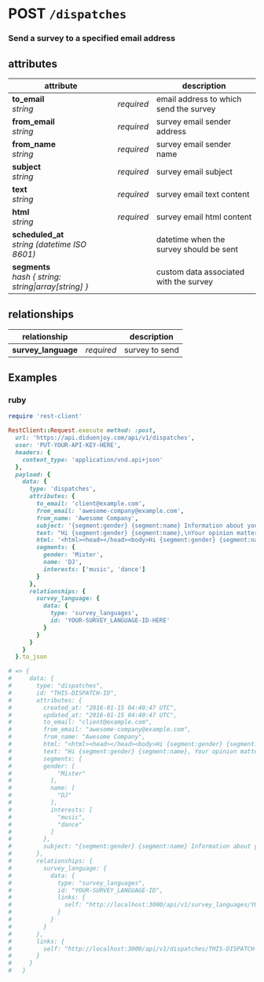 # POST `/dispatches`

### Send a survey to a specified email address

## attributes

attribute          |     | description
------------- | --- | -------------
__to_email__<br>_string_  | _required_ | email address to which send the survey
__from_email__<br>_string_  | _required_ | survey email sender address
__from_name__<br>_string_  | _required_ |  survey email sender name
__subject__<br>_string_  | _required_ | survey email subject
__text__<br>_string_  | _required_ | survey email text content
__html__<br>_string_  | _required_ | survey email html content
__scheduled_at__<br>_string (datetime ISO 8601)_  |  | datetime when the survey should be sent
__segments__<br>_hash { string: string\|array[string] }_ | | custom data associated with the survey

## relationships

relationship          |     | description
------------------------------ | ---------- | -------------
__survey_language__ | _required_ | survey to send

## Examples

### ruby

```ruby
require 'rest-client'

RestClient::Request.execute method: :post,
  url: 'https://api.diduenjoy.com/api/v1/dispatches',
  user: 'PUT-YOUR-API-KEY-HERE',
  headers: {
    content_type: 'application/vnd.api+json'
  },
  payload: {
    data: {
      type: 'dispatches',
      attributes: {
        to_email: 'client@example.com',
        from_email: 'awesome-company@example.com',
        from_name: 'Awesome Company',
        subject: '{segment:gender} {segment:name} Information about your order - {company_name}',
        text: "Hi {segment:gender} {segment:name},\nYour opinion matters!\nPlease take this survey: {survey_url}. It will only take 10 seconds, or less. We swear!\nThe questions are short and sweet and will help us improve your experience!\n",
        html: '<html><head></head><body>Hi {segment:gender} {segment:name},<br><br>Your opinion matters!<br><br>Please take <a href="{survey_url}">this survey</a>. It will only take 10 seconds, or less. We swear!<br>The questions are short and sweet and will help us improve your experience!<br><br>Thank you!<br></body></html>',
        segments: {
          gender: 'Mister',
          name: 'DJ',
          interests: ['music', 'dance']
        }
      },
      relationships: {
        survey_language: {
          data: {
            type: 'survey_languages',
            id: 'YOUR-SURVEY_LANGUAGE-ID-HERE'
          }
        }
      }
    }
  }.to_json

# => {
#     data: {
#       type: "dispatches",
#       id: "THIS-DISPATCH-ID",
#       attributes: {
#         created_at: "2016-01-15 04:40:47 UTC",
#         updated_at: "2016-01-15 04:40:47 UTC",
#         to_email: "client@example.com",
#         from_email: "awesome-company@example.com",
#         from_name: "Awesome Company",
#         html: "<html><head></head><body>Hi {segment:gender} {segment:name},<br><br>Your opinion matters!<br><br>Please take <a href="{survey_url}#">this survey</a>. It will only take 10 seconds, or less. We swear!<br>The questions are short and sweet and will help us improve your #experience!<br><br>Thank you!<br></body></html>",
#         text: "Hi {segment:gender} {segment:name}, Your opinion matters! Please take this survey: {survey_url}. It will only take 10 seconds, or #less. We swear! The questions are short and sweet and will help us improve your experience! ",
#         segments: {
#         gender: [
#             "Mister"
#           ],
#           name: [
#             "DJ"
#           ],
#           interests: [
#             "music",
#             "dance"
#           ]
#         },
#         subject: "{segment:gender} {segment:name} Information about your order - {company_name}"
#       },
#       relationships: {
#         survey_language: {
#           data: {
#             type: "survey_languages",
#             id: "YOUR-SURVEY_LANGUAGE-ID",
#             links: {
#               self: "http://localhost:3000/api/v1/survey_languages/YOUR-SURVEY_LANGUAGE-ID"
#             }
#           }
#         }
#       },
#       links: {
#         self: "http://localhost:3000/api/v1/dispatches/THIS-DISPATCH-ID"
#       }
#     }
#   }
```